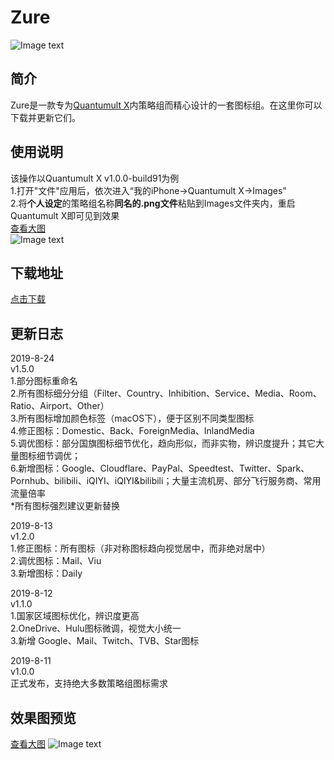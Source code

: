 # Zure<br>
![Image text](https://raw.githubusercontent.com/zealson/Zure/master/Other/ZureLogo.png)
<br>

## 简介
Zure是一款专为[Quantumult X](https://github.com/crossutility/Quantumult-X/)内策略组而精心设计的一套图标组。在这里你可以下载并更新它们。<br>

## 使用说明
该操作以Quantumult X v1.0.0-build91为例<br>
1.打开"文件"应用后，依次进入“我的iPhone→Quantumult X→Images”<br>
2.将**个人设定**的策略组名称**同名的.png文件**粘贴到Images文件夹内，重启Quantumult X即可见到效果<br>
 [查看大图](https://raw.githubusercontent.com/zealson/Zure/master/Other/Instructions.png)<br>
![Image text](https://raw.githubusercontent.com/zealson/Zure/master/Other/Instructions.png)

## 下载地址
 [点击下载](https://github.com/zealson/Zure/raw/master/Zure_v1.5.0.zip/)
 
## 更新日志
2019-8-24<br>
v1.5.0<br>
1.部分图标重命名<br>
2.所有图标细分分组（Filter、Country、Inhibition、Service、Media、Room、Ratio、Airport、Other）<br>
3.所有图标增加颜色标签（macOS下），便于区别不同类型图标<br>
4.修正图标：Domestic、Back、ForeignMedia、InlandMedia<br>
5.调优图标：部分国旗图标细节优化，趋向形似，而非实物，辨识度提升；其它大量图标细节调优；<br>
6.新增图标：Google、Cloudflare、PayPal、Speedtest、Twitter、Spark、Pornhub、bilibili、iQIYI、iQIYI&bilibili；大量主流机房、部分飞行服务商、常用流量倍率<br>
*所有图标强烈建议更新替换<br>

2019-8-13<br>
v1.2.0<br>
1.修正图标：所有图标（非对称图标趋向视觉居中，而非绝对居中）<br>
2.调优图标：Mail、Viu<br>
3.新增图标：Daily<br>

2019-8-12<br>
v1.1.0<br>
1.国家区域图标优化，辨识度更高<br>
2.OneDrive、Hulu图标微调，视觉大小统一<br>
3.新增 Google、Mail、Twitch、TVB、Star图标<br>

2019-8-11<br>
v1.0.0<br>
正式发布，支持绝大多数策略组图标需求<br>
## 效果图预览
[查看大图](https://raw.githubusercontent.com/zealson/Zure/master/Other/Zure%20Policy%20Icon%20Set%201.5.0%20GH.png)
![Image text](https://raw.githubusercontent.com/zealson/Zure/master/Other/Zure%20Policy%20Icon%20Set%201.5.0%20GH.png)
